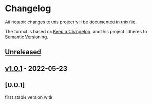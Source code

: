 # Changelog

All notable changes to this project will be documented in this file.

The format is based on [Keep a Changelog](https://keepachangelog.com/en/1.0.0/),
and this project adheres to [Semantic Versioning](https://semver.org/spec/v2.0.0.html).

## [Unreleased]

## [v1.0.1] - 2022-05-23

## [0.0.1]

first stable version with

<!--
    Added for new features.
    Changed for changes in existing functionality.
    Deprecated for soon-to-be removed features.
    Removed for now removed features.
    Fixed for any bug fixes.
    Security in case of vulnerabilities.
-->

[Unreleased]: https://github.com/bruvio/traffic_API/compare/v1.0.1...HEAD

[v1.0.1]: https://github.com/bruvio/traffic_API/compare/7ff0175fb4c891c6ba01097a60e1b952ec9d78a3...v1.0.1
